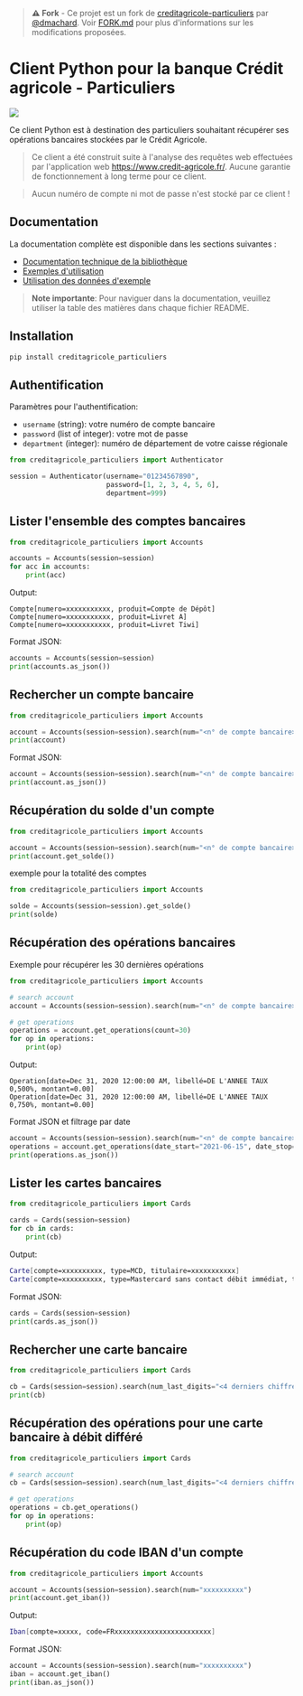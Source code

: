 > **⚠️ Fork** - Ce projet est un fork de [creditagricole-particuliers](https://github.com/dmachard/creditagricole-particuliers) par [@dmachard](https://github.com/dmachard). Voir [FORK.md](FORK.md) pour plus d'informations sur les modifications proposées.

# Client Python pour la banque Crédit agricole - Particuliers

![](https://github.com/dmachard/creditagricole_particuliers/workflows/Publish%20to%20PyPI/badge.svg)

Ce client Python est à destination des particuliers souhaitant récupérer ses opérations bancaires stockées par le Crédit Agricole.

> Ce client a été construit suite à l'analyse des requêtes web effectuées par l'application web  https://www.credit-agricole.fr/. 
> Aucune garantie de fonctionnement à long terme pour ce client.

> Aucun numéro de compte ni mot de passe n'est stocké par ce client !

## Documentation

La documentation complète est disponible dans les sections suivantes :

- [Documentation technique de la bibliothèque](docs/LIBRARY_REFERENCE.md)
- [Exemples d'utilisation](examples/README.md)
- [Utilisation des données d'exemple](samples/README.md)

> **Note importante**: Pour naviguer dans la documentation, veuillez utiliser la table des matières dans chaque fichier README.

## Installation

```python
pip install creditagricole_particuliers
```
  
## Authentification

Paramètres pour l'authentification:
- `username` (string): votre numéro de compte bancaire 
- `password` (list of integer): votre mot de passe
- `department` (integer): numéro de département de votre caisse régionale

```python
from creditagricole_particuliers import Authenticator

session = Authenticator(username="01234567890", 
                        password=[1, 2, 3, 4, 5, 6], 
                        department=999)
```

## Lister l'ensemble des comptes bancaires

```python
from creditagricole_particuliers import Accounts

accounts = Accounts(session=session)
for acc in accounts:
    print(acc)
```

Output:

```
Compte[numero=xxxxxxxxxxx, produit=Compte de Dépôt]
Compte[numero=xxxxxxxxxxx, produit=Livret A]
Compte[numero=xxxxxxxxxxx, produit=Livret Tiwi]
```

Format JSON:

```python
accounts = Accounts(session=session)
print(accounts.as_json())
```

## Rechercher un compte bancaire

```python
from creditagricole_particuliers import Accounts

account = Accounts(session=session).search(num="<n° de compte bancaire>")
print(account)
```

Format JSON:

```python
account = Accounts(session=session).search(num="<n° de compte bancaire>")
print(account.as_json())
```

## Récupération du solde d'un compte


```python
from creditagricole_particuliers import Accounts

account = Accounts(session=session).search(num="<n° de compte bancaire>")
print(account.get_solde())
```

exemple pour la totalité des comptes


```python
from creditagricole_particuliers import Accounts

solde = Accounts(session=session).get_solde()
print(solde)
```

## Récupération des opérations bancaires

Exemple pour récupérer les 30 dernières opérations

```python
from creditagricole_particuliers import Accounts

# search account
account = Accounts(session=session).search(num="<n° de compte bancaire>")

# get operations
operations = account.get_operations(count=30)
for op in operations:
    print(op)
```

Output:

```
Operation[date=Dec 31, 2020 12:00:00 AM, libellé=DE L'ANNEE TAUX  0,500%, montant=0.00]
Operation[date=Dec 31, 2020 12:00:00 AM, libellé=DE L'ANNEE TAUX  0,750%, montant=0.00]

```


Format JSON et filtrage par date

```python
account = Accounts(session=session).search(num="<n° de compte bancaire>")
operations = account.get_operations(date_start="2021-06-15", date_stop="2021-06-30", count=30)
print(operations.as_json())
```

## Lister les cartes bancaires

```python
from creditagricole_particuliers import Cards

cards = Cards(session=session)
for cb in cards:
    print(cb)
```

Output:

```bash
Carte[compte=xxxxxxxxxx, type=MCD, titulaire=xxxxxxxxxxx]
Carte[compte=xxxxxxxxxx, type=Mastercard sans contact débit immédiat, titulaire=xxxxxxxxxxxxx]
```

Format JSON:

```python
cards = Cards(session=session)
print(cards.as_json())
```

## Rechercher une carte bancaire

```python
from creditagricole_particuliers import Cards

cb = Cards(session=session).search(num_last_digits="<4 derniers chiffres de votre carte bancaire>")
print(cb)
```

## Récupération des opérations pour une carte bancaire à débit différé

```python
from creditagricole_particuliers import Cards

# search account
cb = Cards(session=session).search(num_last_digits="<4 derniers chiffres de votre carte bancaire>")

# get operations
operations = cb.get_operations()
for op in operations:
    print(op)
```

## Récupération du code IBAN d'un compte

```python
from creditagricole_particuliers import Accounts

account = Accounts(session=session).search(num="xxxxxxxxxx")
print(account.get_iban())
```

Output:

```bash
Iban[compte=xxxxx, code=FRxxxxxxxxxxxxxxxxxxxxxxxx]
```

Format JSON:

```python
account = Accounts(session=session).search(num="xxxxxxxxxx")
iban = account.get_iban()
print(iban.as_json())
```
